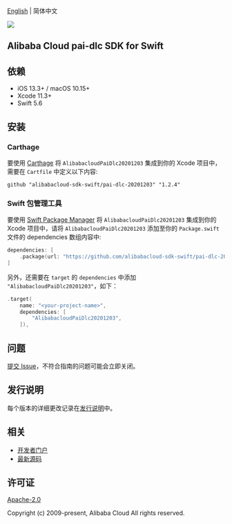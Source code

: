 [English](README.md) | 简体中文

![](https://aliyunsdk-pages.alicdn.com/icons/AlibabaCloud.svg)

## Alibaba Cloud pai-dlc SDK for Swift

## 依赖

- iOS 13.3+ / macOS 10.15+
- Xcode 11.3+
- Swift 5.6

## 安装

### Carthage

要使用 [Carthage](https://github.com/Carthage/Carthage) 将 `AlibabacloudPaiDlc20201203` 集成到你的 Xcode 项目中，需要在 `Cartfile` 中定义以下内容:

```ogdl
github "alibabacloud-sdk-swift/pai-dlc-20201203" "1.2.4"
```

### Swift 包管理工具

要使用 [Swift Package Manager](https://swift.org/package-manager/) 将 `AlibabacloudPaiDlc20201203` 集成到你的 Xcode 项目中，请将 `AlibabacloudPaiDlc20201203` 添加至你的 `Package.swift` 文件的 dependencies 数组内容中:

```swift
dependencies: [
    .package(url: "https://github.com/alibabacloud-sdk-swift/pai-dlc-20201203.git", from: "1.2.4")
]
```

另外，还需要在 `target` 的 `dependencies` 中添加 `"AlibabacloudPaiDlc20201203"`，如下：

```swift
.target(
    name: "<your-project-name>",
    dependencies: [
        "AlibabacloudPaiDlc20201203",
    ]),
```

## 问题

[提交 Issue](https://github.com/alibabacloud-sdk-swift/pai-dlc-20201203/issues/new)，不符合指南的问题可能会立即关闭。

## 发行说明

每个版本的详细更改记录在[发行说明](./ChangeLog.txt)中。

## 相关

* [开发者门户](https://next.api.aliyun.com/home)
* [最新源码](https://github.com/alibabacloud-sdk-swift/pai-dlc-20201203)

## 许可证

[Apache-2.0](http://www.apache.org/licenses/LICENSE-2.0)

Copyright (c) 2009-present, Alibaba Cloud All rights reserved.
